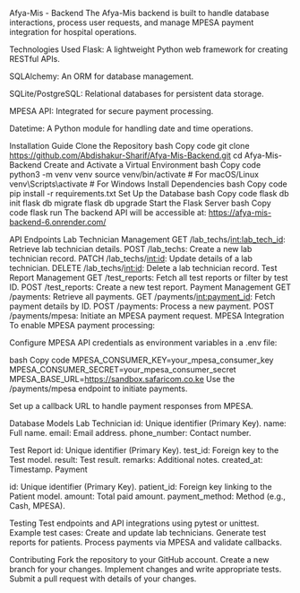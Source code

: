 Afya-Mis - Backend
The Afya-Mis backend is built to handle database interactions, process user requests, and manage MPESA payment integration for hospital operations.

Technologies Used
Flask: A lightweight Python web framework for creating RESTful APIs.

SQLAlchemy: An ORM for database management.

SQLite/PostgreSQL: Relational databases for persistent data storage.

MPESA API: Integrated for secure payment processing.

Datetime: A Python module for handling date and time operations.

Installation Guide
Clone the Repository
bash
Copy code
git clone https://github.com/Abdishakur-Sharif/Afya-Mis-Backend.git
cd Afya-Mis-Backend
Create and Activate a Virtual Environment
bash
Copy code
python3 -m venv venv
source venv/bin/activate       # For macOS/Linux
venv\Scripts\activate          # For Windows
Install Dependencies
bash
Copy code
pip install -r requirements.txt
Set Up the Database
bash
Copy code
flask db init
flask db migrate
flask db upgrade
Start the Flask Server
bash
Copy code
flask run
The backend API will be accessible at:
https://afya-mis-backend-6.onrender.com/

API Endpoints
Lab Technician Management
GET /lab_techs/<int:lab_tech_id>: Retrieve lab technician details.
POST /lab_techs: Create a new lab technician record.
PATCH /lab_techs/<int:id>: Update details of a lab technician.
DELETE /lab_techs/<int:id>: Delete a lab technician record.
Test Report Management
GET /test_reports: Fetch all test reports or filter by test ID.
POST /test_reports: Create a new test report.
Payment Management
GET /payments: Retrieve all payments.
GET /payments/<int:payment_id>: Fetch payment details by ID.
POST /payments: Process a new payment.
POST /payments/mpesa: Initiate an MPESA payment request.
MPESA Integration
To enable MPESA payment processing:

Configure MPESA API credentials as environment variables in a .env file:

bash
Copy code
MPESA_CONSUMER_KEY=your_mpesa_consumer_key
MPESA_CONSUMER_SECRET=your_mpesa_consumer_secret
MPESA_BASE_URL=https://sandbox.safaricom.co.ke
Use the /payments/mpesa endpoint to initiate payments.

Set up a callback URL to handle payment responses from MPESA.

Database Models
Lab Technician
id: Unique identifier (Primary Key).
name: Full name.
email: Email address.
phone_number: Contact number.

Test Report
id: Unique identifier (Primary Key).
test_id: Foreign key to the Test model.
result: Test result.
remarks: Additional notes.
created_at: Timestamp.
Payment

id: Unique identifier (Primary Key).
patient_id: Foreign key linking to the Patient model.
amount: Total paid amount.
payment_method: Method (e.g., Cash, MPESA).

Testing
Test endpoints and API integrations using pytest or unittest.
Example test cases:
Create and update lab technicians.
Generate test reports for patients.
Process payments via MPESA and validate callbacks.

Contributing
Fork the repository to your GitHub account.
Create a new branch for your changes.
Implement changes and write appropriate tests.
Submit a pull request with details of your changes.
